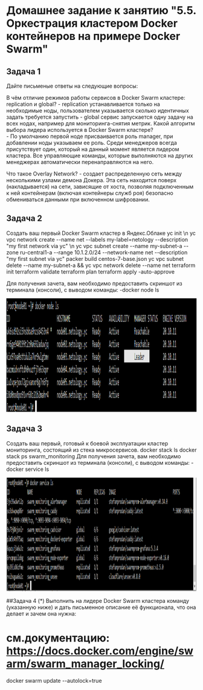 # Домашнее задание к занятию "5.5. Оркестрация кластером Docker контейнеров на примере Docker Swarm"

## Задача 1
Дайте письменые ответы на следующие вопросы:

В чём отличие режимов работы сервисов в Docker Swarm кластере: replication и global?
	- replication устанавливается только на необходимые ноды, пользователем указывается сколько идентичных задать требуется запустить
	- global сервис запускается одну задачу на всех нодах, например для мониторинга-снятия метрик.
Какой алгоритм выбора лидера используется в Docker Swarm кластере?	
	- По умолчанию первой ноде присваивается роль manager, при добавлении ноды указываем ее роль. Среди менеджеров всегда присутствует один,
	который на данный момент является лидером кластера.	Все управляющие команды, которые выполняются на других менеджерах автоматически 
	перенаправляются на него. 

Что такое Overlay Network?
	- создает распределенную сеть между несколькими узлами демона Докера. Эта сеть находится поверх (накладывается) на сети, зависящие от хоста,
	позволяя подключенным к ней контейнерам (включая контейнеры служб роя) безопасно обмениваться данными при включенном шифровании.

## Задача 2
Создать ваш первый Docker Swarm кластер в Яндекс.Облаке
	yc init \n
	yc vpc network create --name net --labels my-label=netology --description "my first network via yc" \n
	yc vpc subnet create --name my-subnet-a --zone ru-central1-a --range 10.1.2.0/24 --network-name net --description "my first subnet via yc"
	packer build centos-7-base.json
	yc vpc subnet delete --name my-subnet-a && yc vpc network delete --name net
	terraform init
	terraform validate
	terraform plan
	terraform apply -auto-approve

Для получения зачета, вам необходимо предоставить скриншот из терминала (консоли), с выводом команды:
-docker node ls
<p align="center">
	<img width="1200" height="300" src="./assets/swarm1.PNG">
</p>


## Задача 3
Создать ваш первый, готовый к боевой эксплуатации кластер мониторинга, состоящий из стека микросервисов.
	docker stack ls
	docker stack ps swarm_monitoring
Для получения зачета, вам необходимо предоставить скриншот из терминала (консоли), с выводом команды:
 	- docker service ls
	<p align="center">
	<img width="1200" height="300" src="./assets/swarm2.PNG">
</p>

##Задача 4 (*)
Выполнить на лидере Docker Swarm кластера команду (указанную ниже) и дать письменное описание её функционала, что она делает и зачем она нужна:

# см.документацию: https://docs.docker.com/engine/swarm/swarm_manager_locking/
docker swarm update --autolock=true